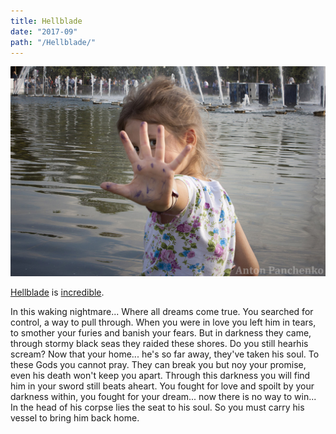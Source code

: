 ```yaml
---
title: Hellblade
date: "2017-09"
path: "/Hellblade/"
---
```


![Stop](./3838.jpg)

[Hellblade](https://youtu.be/26LMuf3Ox_4?t=7m41s) is
[incredible](https://youtu.be/Q9bBTwCWa34).

In this waking nightmare... Where all dreams come true. You searched for control, a way to pull through.
When you were in love you left him in tears, to smother your furies and banish your fears. But in darkness they came, through stormy black seas they raided these shores.
Do you still hearhis scream? Now that your home... he's so far away, they've taken his soul. To these Gods you cannot pray.
They can break you but noy your promise, even his death won't keep you apart. Through this darkness you will find him in your sword still beats aheart.
You fought for love and spoilt by your darkness within, you fought for your dream... now there is no way to win...
In the head of his corpse lies the seat to his soul. So you must carry his vessel to bring him back home.